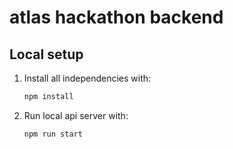 # atlas hackathon backend

## Local setup

1. Install all independencies with:
   ```bash
   npm install
   ```
2. Run local api server with:
   ```bash
   npm run start
   ```
